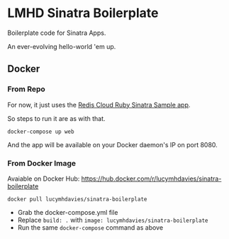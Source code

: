 # LMHD Sinatra Boilerplate

Boilerplate code for Sinatra Apps.

An ever-evolving hello-world 'em up.

## Docker

### From Repo
For now, it just uses the [Redis Cloud Ruby Sinatra Sample app](https://github.com/RedisLabs/rediscloud-ruby-sinatra-sample).

So steps to run it are as with that.

````
docker-compose up web
````

And the app will be available on your Docker daemon's IP on port 8080.

### From Docker Image

Avaiable on Docker Hub:
https://hub.docker.com/r/lucymhdavies/sinatra-boilerplate

````
docker pull lucymhdavies/sinatra-boilerplate
````

* Grab the docker-compose.yml file
* Replace ````build: .```` with ````image: lucymhdavies/sinatra-boilerplate````
* Run the same ````docker-compose```` command as above
